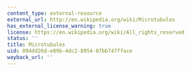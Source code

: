 ```yaml
---
content_type: external-resource
external_url: http://en.wikipedia.org/wiki/Microtubules
has_external_license_warning: true
license: https://en.wikipedia.org/wiki/All_rights_reserved
status: ''
title: Microtubules
uid: 094dd26d-e89b-4dc2-8954-87bb747fface
wayback_url: ''
---
```

